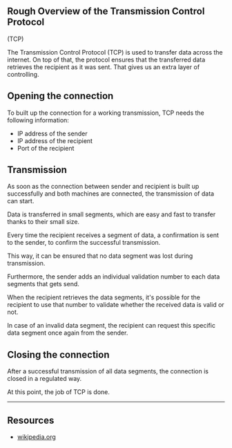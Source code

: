 ## Rough Overview of the Transmission Control Protocol
 (TCP)

The Transmission Control Protocol (TCP) is used to transfer data across the internet. On top of that, the protocol ensures that the transferred data retrieves the recipient as it was sent. That gives us an extra layer of controlling.

## Opening the connection
To built up the connection for a working transmission, TCP needs the following information:
* IP address of the sender 
* IP address of the recipient 
* Port of the recipient

## Transmission
As soon as the connection between sender and recipient is built up successfully and both machines are connected, the transmission of data can start.

Data is transferred in small segments, which are easy and fast to transfer thanks to their small size.

Every time the recipient receives a segment of data, a confirmation is sent to the sender, to confirm the successful transmission.

This way, it can be ensured that no data segment was lost during transmission.

Furthermore, the sender adds an individual validation number to each data segments that gets send. 

When the recipient retrieves the data segments, it's possible for the recipient to use that number to validate whether the received data is valid or not.

In case of an invalid data segment, the recipient can request this specific data segment once again from the sender.

## Closing the connection
After a successful transmission of all data segments, the connection is closed in a regulated way.

At this point, the job of TCP is done.

---

## Resources
* [wikipedia.org](https://en.wikipedia.org/wiki/Transmission_Control_Protocol)